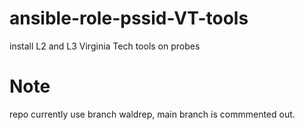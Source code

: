 # ansible-role-pssid-VT-tools
install L2 and L3 Virginia Tech tools on probes

# Note
repo currently use branch waldrep, main branch is commmented out.